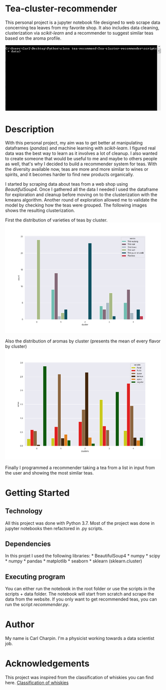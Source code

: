 # Tea-cluster-recommender
This personal project is a jupyter notebook file designed to web scrape data concerning tea leaves from my favorite shop.
It also includes data cleaning, clusterization via *scikit-learn* and a recommender to suggest similar teas based on the aroma profile.

![Recommender example GIF](https://github.com/CarlCharpin/Tea-cluster-recommender/blob/master/images/example.gif)

# Description

With this personal project, my aim was to get better at manipulating dataframes (*pandas*) and machine learning with *scikit-learn*. 
I figured real data was the best way to learn as it involves a lot of cleanup.
I also wanted to create someone that would be useful to me and maybe to others people as well, that's why I decided to 
build a recommender system for teas. With the diversity  available now, teas are more and more similar to wines or spirits, and it becomes harder to find new
products organically.


I started by scraping data about teas from a web shop using *BeautifulSoup4*. 
Once I gathered all the data I needed I used the dataframe for exploration and cleanup before moving on to
the clusterization with the kmeans algorithm. 
Another round of exploration allowed me to validate the model by checking how the teas were grouped.
The following images shows the resulting clusterization.

First the distribution of varieties of teas by cluster.
![Variety distribution by cluster](https://github.com/CarlCharpin/Tea-cluster-recommender/blob/master/images/groupedTea.png)

Also the distribution of aromas by cluster (presents the mean of every flavor by cluster)
![Aroma distribution](https://github.com/CarlCharpin/Tea-cluster-recommender/blob/master/images/distributionAromas.png)

Finally I programmed a recommender taking a tea from a list in input from the user and showing the most similar teas.
	
# Getting Started
## Technology
All this project was done with Python 3.7. Most of the project was done in jupyter notebooks then refactored in .py scripts.
## Dependencies
In this projet I used the following libraries:
	* BeautifulSoup4
	* numpy
	* scipy
	* numpy 
	* pandas
	* matplotlib
	* seaborn
	* sklearn (sklearn.cluster)
	
## Executing program

You can either run the notebook in the root folder or use the scripts in the scripts + data folder.
The notebook will start from scratch and scrape the data from the website. 
If you only want to get recommended teas, you can run the script *recommender.py*.


# Author
My name is Carl Charpin. I'm a physicist working towards a data scientist job.
	
# Acknowledgements
This project was inspired from the classification of whiskies you can find here.
[Classification of whiskies](https://blog.revolutionanalytics.com/2013/12/k-means-clustering-86-single-malt-scotch-whiskies.html)




